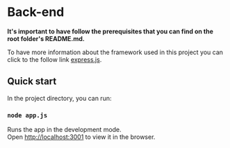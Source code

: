 # Back-end

**It's important to have follow the prerequisites that you can find on the root folder's README.md.**

To have more information about the framework used in this project you can click to the follow link [express.js](https://expressjs.com/).

## Quick start

In the project directory, you can run:

### `node app.js`

Runs the app in the development mode.<br />
Open [http://localhost:3001](http://localhost:3001) to view it in the browser.
